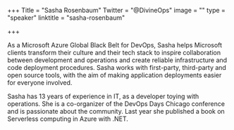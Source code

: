 +++
Title = "Sasha Rosenbaum"
Twitter = "@DivineOps"
image = ""
type = "speaker"
linktitle = "sasha-rosenbaum"

+++

As a Microsoft Azure Global Black Belt for DevOps, Sasha helps Microsoft clients transform their culture and their tech stack to inspire collaboration between development and operations and create reliable infrastructure and code deployment procedures. Sasha works with first-party, third-party and open source tools, with the aim of making application deployments easier for everyone involved.

Sasha has 13 years of experience in IT, as a developer toying with operations. She is a co-organizer of the DevOps Days Chicago conference and is passionate about the community. Last year she published a book on Serverless computing in Azure with .NET.

